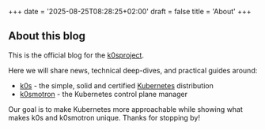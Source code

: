 +++
date = '2025-08-25T08:28:25+02:00'
draft = false
title = 'About'
+++

## About this blog

This is the official blog for the [k0sproject].

Here we will share news, technical deep-dives, and practical guides around:

- [k0s] - the simple, solid and certified [Kubernetes] distribution
- [k0smotron] - the Kubernetes control plane manager

Our goal is to make Kubernetes more approachable while showing what makes k0s
and k0smotron unique. Thanks for stopping by!

[k0sproject]: https://github.com/k0sproject/
[k0s]: https://k0sproject.io/
[Kubernetes]: https://kubernetes.io/
[k0smotron]: https://k0smotron.io/
